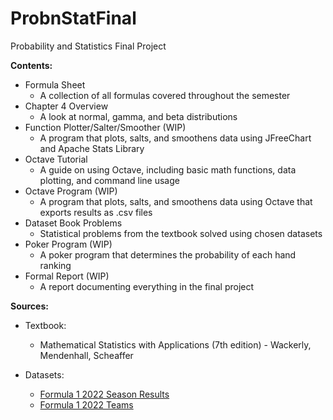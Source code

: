 # ProbnStatFinal
Probability and Statistics Final Project

**Contents:**

- Formula Sheet
  - A collection of all formulas covered throughout the semester
- Chapter 4 Overview
  - A look at normal, gamma, and beta distributions
- Function Plotter/Salter/Smoother (WIP)
  - A program that plots, salts, and smoothens data using JFreeChart and Apache Stats Library
- Octave Tutorial
  - A guide on using Octave, including basic math functions, data plotting, and command line usage
- Octave Program (WIP)
  - A program that plots, salts, and smoothens data using Octave that exports results as .csv files
- Dataset Book Problems
  - Statistical problems from the textbook solved using chosen datasets
- Poker Program (WIP)
  - A poker program that determines the probability of each hand ranking
- Formal Report (WIP)
  - A report documenting everything in the final project

**Sources:**

- Textbook:
  - Mathematical Statistics with Applications (7th edition) - Wackerly, Mendenhall, Scheaffer

- Datasets:
  - [Formula 1 2022 Season Results](https://github.com/toUpperCase78/formula1-datasets/blob/master/Formula1_2022season_raceResults.csv)
  - [Formula 1 2022 Teams](https://github.com/toUpperCase78/formula1-datasets/blob/master/Formula1_2022season_teams.csv)
